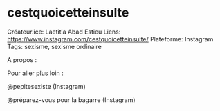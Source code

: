 # cestquoicetteinsulte

Créateur.ice: Laetitia Abad Estieu
Liens: https://www.instagram.com/cestquoicetteinsulte/
Plateforme: Instagram
Tags: sexisme, sexisme ordinaire

A propos :

Pour aller plus loin :

@pepitesexiste (Instagram)

@préparez-vous pour la bagarre (Instagram)